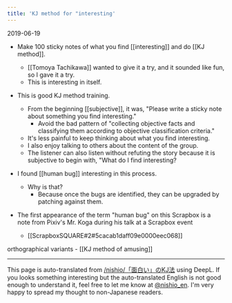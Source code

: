 ```yaml
---
title: 'KJ method for "interesting'
---
```


2019-06-19
- Make 100 sticky notes of what you find [[interesting]] and do [[KJ method]].
    - [[Tomoya Tachikawa]] wanted to give it a try, and it sounded like fun, so I gave it a try.
    - This is interesting in itself.

- This is good KJ method training.
    - From the beginning [[subjective]], it was, "Please write a sticky note about something you find interesting."
        - Avoid the bad pattern of "collecting objective facts and classifying them according to objective classification criteria."
    - It's less painful to keep thinking about what you find interesting.
    - I also enjoy talking to others about the content of the group.
    - The listener can also listen without refuting the story because it is subjective to begin with, "What do I find interesting?

- I found [[human bug]] interesting in this process.
    - Why is that?
        - Because once the bugs are identified, they can be upgraded by patching against them.
- The first appearance of the term "human bug" on this Scrapbox is a note from Pixiv's Mr. Koga during his talk at a Scrapbox event
    - [[ScrapboxSQUARE#2#5cacab1daff09e0000eec068]]

orthographical variants
    - [[KJ method of amusing]]

---
This page is auto-translated from [/nishio/「面白い」のKJ法](https://scrapbox.io/nishio/「面白い」のKJ法) using DeepL. If you looks something interesting but the auto-translated English is not good enough to understand it, feel free to let me know at [@nishio_en](https://twitter.com/nishio_en). I'm very happy to spread my thought to non-Japanese readers.